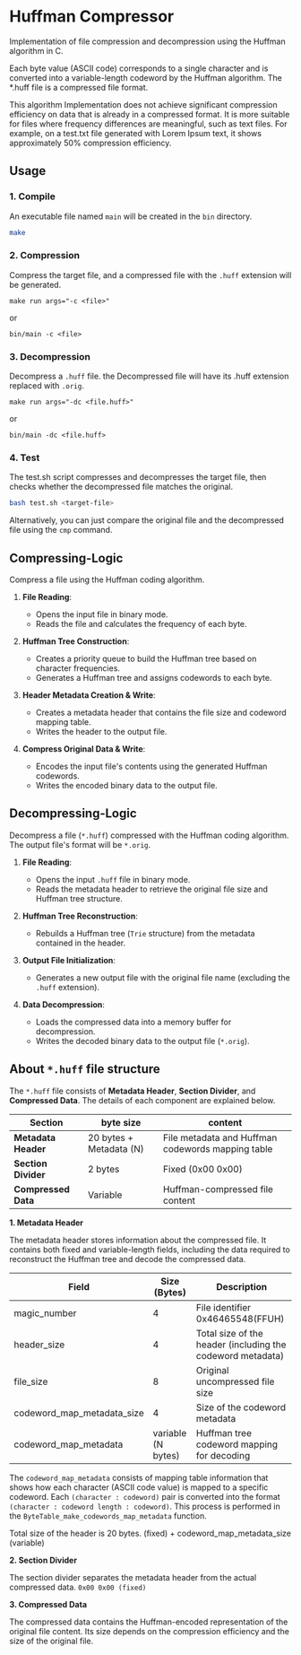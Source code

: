 # Huffman Compressor

Implementation of file compression and decompression using the Huffman algorithm in C. 

Each byte value (ASCII code) corresponds to a single character and is converted into a variable-length codeword by the Huffman algorithm. The *.huff file is a compressed file format.

This algorithm Implementation does not achieve significant compression efficiency on data that is already in a compressed format. It is more suitable for files where frequency differences are meaningful, such as text files. For example, on a test.txt file generated with Lorem Ipsum text, it shows approximately 50% compression efficiency.


## Usage

### 1. Compile
An executable file named `main` will be created in the `bin` directory.

```bash
make
```

### 2. Compression
Compress the target file, and a compressed file with the `.huff` extension will be generated.

```
make run args="-c <file>"
```
or
```
bin/main -c <file>
```

### 3. Decompression
Decompress a `.huff` file. the Decompressed file will have its .huff extension replaced with `.orig`.

```
make run args="-dc <file.huff>"
```
or

```
bin/main -dc <file.huff>
```

### 4. Test
The test.sh script compresses and decompresses the target file, then checks whether the decompressed file matches the original.

```bash
bash test.sh <target-file>
```
Alternatively, you can just compare the original file and the decompressed file using the `cmp` command.






## Compressing-Logic

Compress a file using the Huffman coding algorithm.

1. **File Reading**:
   - Opens the input file in binary mode.
   - Reads the file and calculates the frequency of each byte.

2. **Huffman Tree Construction**:
   - Creates a priority queue to build the Huffman tree based on character frequencies.
   - Generates a Huffman tree and assigns codewords to each byte.

3. **Header Metadata Creation & Write**:
   - Creates a metadata header that contains the file size and codeword mapping table.
   - Writes the header to the output file.

4. **Compress Original Data & Write**:
   - Encodes the input file's contents using the generated Huffman codewords.
   - Writes the encoded binary data to the output file.


## Decompressing-Logic

Decompress a file (`*.huff`) compressed with the Huffman coding algorithm. The output file's format will be `*.orig`.

1. **File Reading**:
   - Opens the input `.huff` file in binary mode.
   - Reads the metadata header to retrieve the original file size and Huffman tree structure.

2. **Huffman Tree Reconstruction**:
   - Rebuilds a Huffman tree (`Trie` structure) from the metadata contained in the header.

3. **Output File Initialization**:
   - Generates a new output file with the original file name (excluding the `.huff` extension).

4. **Data Decompression**:
   - Loads the compressed data into a memory buffer for decompression.
   - Writes the decoded binary data to the output file (`*.orig`).

## About `*.huff` file structure
The `*.huff` file consists of **Metadata Header**, **Section Divider**, and **Compressed Data**. The details of each component are explained below.

|Section|byte size|content|
|---------------|---------------|---------------|
| **Metadata Header**   | 20 bytes + Metadata (N) | File metadata and Huffman codewords mapping table |
| **Section Divider**   | 2 bytes                | Fixed (0x00 0x00)               |
| **Compressed Data**   | Variable               | Huffman-compressed file content |


**1. Metadata Header**

The metadata header stores information about the compressed file. It contains both fixed and variable-length fields, including the data required to reconstruct the Huffman tree and decode the compressed data.





| Field     | Size (Bytes)     | Description     |
|---------------|---------------|---------------|
| magic_number| 4| File identifier 0x46465548(FFUH) |
| header_size| 4 | Total size of the header (including the codeword metadata)| 
|file_size	|8 |	Original uncompressed file size|
|codeword_map_metadata_size	|4 |	Size of the codeword metadata|
|codeword_map_metadata	| variable (N bytes)|	Huffman tree codeword mapping for decoding|


The `codeword_map_metadata` consists of mapping table information that shows how each character (ASCII code value) is mapped to a specific codeword. Each `(character : codeword)` pair is converted into the format `(character : codeword length : codeword)`. This process is performed in the `ByteTable_make_codewords_map_metadata` function. 

Total size of the header is 20 bytes. 
(fixed) + codeword_map_metadata_size (variable)


**2. Section Divider**

The section divider separates the metadata header from the actual compressed data.
`0x00 0x00 (fixed)`


**3. Compressed Data**

The compressed data contains the Huffman-encoded representation of the original file content. Its size depends on the compression efficiency and the size of the original file.




